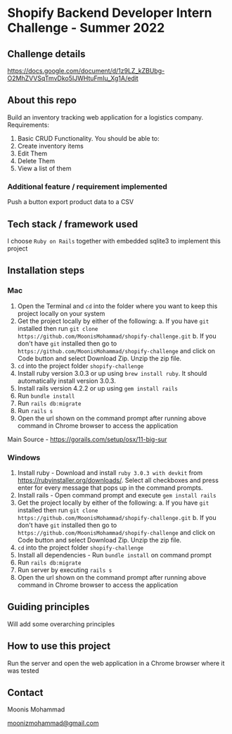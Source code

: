 # Shopify Backend Developer Intern Challenge - Summer 2022

## Challenge details

https://docs.google.com/document/d/1z9LZ_kZBUbg-O2MhZVVSqTmvDko5IJWHtuFmIu_Xg1A/edit

## About this repo

Build an inventory tracking web application for a logistics company.
Requirements:
1. Basic CRUD Functionality. You should be able to:
2. Create inventory items
3. Edit Them
4. Delete Them
5. View a list of them


### Additional feature / requirement implemented

Push a button export product data to a CSV

## Tech stack / framework used

I choose ```Ruby on Rails``` together with embedded sqlite3 to implement this project

## Installation steps

### Mac

1. Open the Terminal and ``cd`` into the folder where you want to keep this project locally on your system
2. Get the project locally by either of the following:
    a. If you have ```git``` installed then run ```git clone https://github.com/MoonisMohammad/shopify-challenge.git```
    b. If you don't have ```git``` installed then go to ```https://github.com/MoonisMohammad/shopify-challenge``` and click on Code button and select Download Zip. Unzip the zip file.
3. ```cd``` into the project folder ```shopify-challenge```
4. Install ruby version 3.0.3 or up using ```brew install ruby```. It should automatically install version 3.0.3.
5. Install rails version 4.2.2 or up using ```gem install rails```
6. Run ```bundle install```
7. Run ```rails db:migrate```
8. Run ```rails s```
9. Open the url shown on the command prompt after running above command in Chrome browser to access the application

Main Source - https://gorails.com/setup/osx/11-big-sur

### Windows

1. Install ruby - Download and install ```ruby 3.0.3 with devkit``` from https://rubyinstaller.org/downloads/. Select all checkboxes and press enter for every message that pops up in the command prompts.
2. Install rails - Open command prompt and execute ```gem install rails```
3. Get the project locally by either of the following:
    a. If you have ```git``` installed then run ```git clone https://github.com/MoonisMohammad/shopify-challenge.git```
    b. If you don't have ```git``` installed then go to ```https://github.com/MoonisMohammad/shopify-challenge``` and click on Code button and select Download Zip. Unzip the zip file.
4. ```cd``` into the project folder ```shopify-challenge```
5. Install all dependencies - Run ```bundle install``` on command prompt
6. Run ```rails db:migrate```
7. Run server by executing ```rails s```
8. Open the url shown on the command prompt after running above command in Chrome browser to access the application

## Guiding principles

Will add some overarching principles

## How to use this project

Run the server and open the web application in a Chrome browser where it was tested

## Contact

Moonis Mohammad

moonizmohammad@gmail.com

